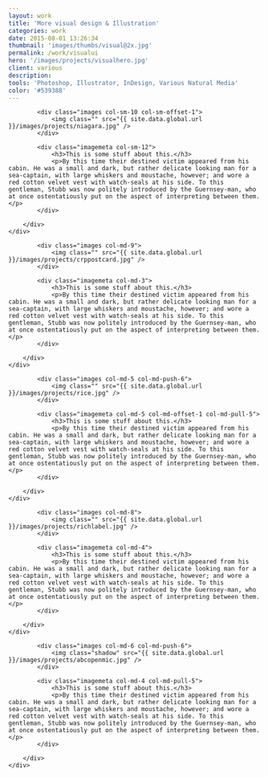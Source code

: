 ```yaml
---
layout: work
title: 'More visual design & Illustration'
categories: work
date: 2015-08-01 13:26:34
thumbnail: 'images/thumbs/visual@2x.jpg'
permalink: /work/visualui
hero: '/images/projects/visualhero.jpg'
client: various
description:
tools: 'Photoshop, Illustrator, InDesign, Various Natural Media'
color: '#539388'
---
```



<section class="projectsection">
    <div class="container">
        <div class="row">
  
            <div class="images col-sm-10 col-sm-offset-1">
                <img class="" src="{{ site.data.global.url }}/images/projects/niagara.jpg" />
            </div>

            <div class="imagemeta col-sm-12">
                <h3>This is some stuff about this.</h3>
                <p>By this time their destined victim appeared from his cabin. He was a small and dark, but rather delicate looking man for a sea-captain, with large whiskers and moustache, however; and wore a red cotton velvet vest with watch-seals at his side. To this gentleman, Stubb was now politely introduced by the Guernsey-man, who at once ostentatiously put on the aspect of interpreting between them.</p>
            </div>

        </div>   
    </div>
</section>



<section class="projectsection dark">
    <div class="container">
        <div class="row">
  
            <div class="images col-md-9">
                <img class="" src="{{ site.data.global.url }}/images/projects/crppostcard.jpg" />
            </div>

            <div class="imagemeta col-md-3">
                <h3>This is some stuff about this.</h3>
                <p>By this time their destined victim appeared from his cabin. He was a small and dark, but rather delicate looking man for a sea-captain, with large whiskers and moustache, however; and wore a red cotton velvet vest with watch-seals at his side. To this gentleman, Stubb was now politely introduced by the Guernsey-man, who at once ostentatiously put on the aspect of interpreting between them.</p>
            </div>

        </div>   
    </div>
</section>


<section class="projectsection">
    <div class="container">
        <div class="row">
  
            <div class="images col-md-5 col-md-push-6">
                <img class="" src="{{ site.data.global.url }}/images/projects/rice.jpg" />
            </div>

            <div class="imagemeta col-md-5 col-md-offset-1 col-md-pull-5">
                <h3>This is some stuff about this.</h3>
                <p>By this time their destined victim appeared from his cabin. He was a small and dark, but rather delicate looking man for a sea-captain, with large whiskers and moustache, however; and wore a red cotton velvet vest with watch-seals at his side. To this gentleman, Stubb was now politely introduced by the Guernsey-man, who at once ostentatiously put on the aspect of interpreting between them.</p>
            </div>

        </div>   
    </div>
</section>

<section class="projectsection dark">
    <div class="container">
        <div class="row">
  
            <div class="images col-md-8">
                <img class="" src="{{ site.data.global.url }}/images/projects/richlabel.jpg" />
            </div>

            <div class="imagemeta col-md-4">
                <h3>This is some stuff about this.</h3>
                <p>By this time their destined victim appeared from his cabin. He was a small and dark, but rather delicate looking man for a sea-captain, with large whiskers and moustache, however; and wore a red cotton velvet vest with watch-seals at his side. To this gentleman, Stubb was now politely introduced by the Guernsey-man, who at once ostentatiously put on the aspect of interpreting between them.</p>
            </div>

        </div>   
    </div>
</section>


<section class="projectsection">
    <div class="container">
        <div class="row">
  
            <div class="images col-md-6 col-md-push-6">
                <img class="shadow" src="{{ site.data.global.url }}/images/projects/abcopenmic.jpg" />
            </div>

            <div class="imagemeta col-md-4 col-md-pull-5">
                <h3>This is some stuff about this.</h3>
                <p>By this time their destined victim appeared from his cabin. He was a small and dark, but rather delicate looking man for a sea-captain, with large whiskers and moustache, however; and wore a red cotton velvet vest with watch-seals at his side. To this gentleman, Stubb was now politely introduced by the Guernsey-man, who at once ostentatiously put on the aspect of interpreting between them.</p>
            </div>

        </div>   
    </div>
</section>